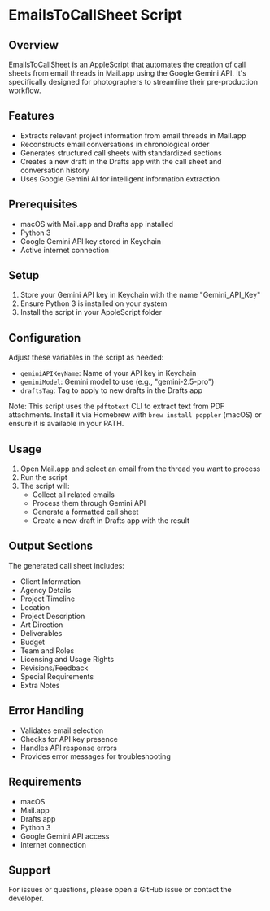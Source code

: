 # EmailsToCallSheet Script

## Overview
EmailsToCallSheet is an AppleScript that automates the creation of call sheets from email threads in Mail.app using the Google Gemini API. It's specifically designed for photographers to streamline their pre-production workflow.

## Features
- Extracts relevant project information from email threads in Mail.app
- Reconstructs email conversations in chronological order
- Generates structured call sheets with standardized sections
- Creates a new draft in the Drafts app with the call sheet and conversation history
- Uses Google Gemini AI for intelligent information extraction

## Prerequisites
- macOS with Mail.app and Drafts app installed
- Python 3
- Google Gemini API key stored in Keychain
- Active internet connection

## Setup
1. Store your Gemini API key in Keychain with the name "Gemini_API_Key"
2. Ensure Python 3 is installed on your system
3. Install the script in your AppleScript folder

## Configuration
Adjust these variables in the script as needed:
- `geminiAPIKeyName`: Name of your API key in Keychain
- `geminiModel`: Gemini model to use (e.g., "gemini-2.5-pro")
- `draftsTag`: Tag to apply to new drafts in the Drafts app

Note: This script uses the `pdftotext` CLI to extract text from PDF attachments. Install it via Homebrew with `brew install poppler` (macOS) or ensure it is available in your PATH.

## Usage
1. Open Mail.app and select an email from the thread you want to process
2. Run the script
3. The script will:
   - Collect all related emails
   - Process them through Gemini API
   - Generate a formatted call sheet
   - Create a new draft in Drafts app with the result

## Output Sections
The generated call sheet includes:
- Client Information
- Agency Details
- Project Timeline
- Location
- Project Description
- Art Direction
- Deliverables
- Budget
- Team and Roles
- Licensing and Usage Rights
- Revisions/Feedback
- Special Requirements
- Extra Notes

## Error Handling
- Validates email selection
- Checks for API key presence
- Handles API response errors
- Provides error messages for troubleshooting

## Requirements
- macOS
- Mail.app
- Drafts app
- Python 3
- Google Gemini API access
- Internet connection

## Support
For issues or questions, please open a GitHub issue or contact the developer.
